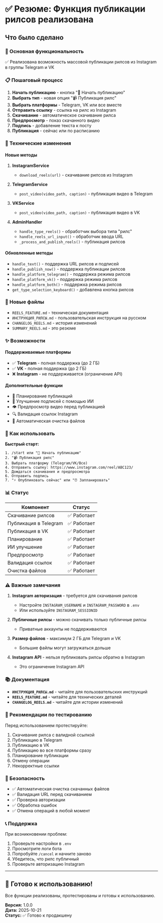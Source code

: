 # ✅ Резюме: Функция публикации рилсов реализована

## Что было сделано

### 🎯 Основная функциональность
✅ Реализована возможность массовой публикации рилсов из Instagram в группы Telegram и VK

### 📋 Пошаговый процесс
1. **Начать публикацию** - кнопка "🚀 Начать публикацию"
2. **Выбрать тип** - новая опция "📹 Публикация рилс"
3. **Выбрать платформы** - Telegram, VK или все вместе
4. **Отправить ссылку** - ссылка на рилс из Instagram
5. **Скачивание** - автоматическое скачивание рилса
6. **Предпросмотр** - показ скачанного видео
7. **Подпись** - добавление текста к посту
8. **Публикация** - сейчас или по расписанию

### 🔧 Технические изменения

#### Новые методы
1. **InstagramService**
   - `download_reels(url)` - скачивание рилсов из Instagram

2. **TelegramService**
   - `post_video(video_path, caption)` - публикация видео в Telegram

3. **VKService**
   - `post_video(video_path, caption)` - публикация видео в VK

4. **AdminHandler**
   - `handle_type_reels()` - обработчик выбора типа "рилс"
   - `handle_reels_url_input()` - обработчик ввода URL
   - `_process_and_publish_reels()` - публикация рилсов

#### Обновленные методы
- `handle_text()` - поддержка URL рилсов и подписей
- `handle_publish_now()` - поддержка публикации рилсов
- `handle_platform_telegram()` - поддержка режима рилсов
- `handle_platform_vk()` - поддержка режима рилсов
- `handle_platform_both()` - поддержка режима рилсов
- `get_type_selection_keyboard()` - добавлена кнопка рилсов

### 📁 Новые файлы
- `REELS_FEATURE.md` - техническая документация
- `ИНСТРУКЦИЯ_РИЛСЫ.md` - пользовательская инструкция на русском
- `CHANGELOG_REELS.md` - история изменений
- `SUMMARY_REELS.md` - это резюме

### ✨ Возможности

#### Поддерживаемые платформы
- ✅ **Telegram** - полная поддержка (до 2 ГБ)
- ✅ **VK** - полная поддержка (до 2 ГБ)
- ❌ **Instagram** - не поддерживается (ограничение API)

#### Дополнительные функции
- 📅 Планирование публикаций
- 🤖 Улучшение подписей с помощью ИИ
- 👁️ Предпросмотр видео перед публикацией
- 🔍 Валидация ссылок Instagram
- 🧹 Автоматическая очистка файлов

### 🚀 Как использовать

**Быстрый старт:**
```
1. /start или "🚀 Начать публикацию"
2. "📹 Публикация рилс"
3. Выбрать платформу (Telegram/VK/Все)
4. Отправить ссылку: https://www.instagram.com/reel/ABC123/
5. Дождаться скачивания и предпросмотра
6. Отправить подпись
7. "⚡ Опубликовать сейчас" или "⏰ Запланировать"
```

### 📊 Статус

| Компонент | Статус |
|-----------|--------|
| Скачивание рилсов | ✅ Работает |
| Публикация в Telegram | ✅ Работает |
| Публикация в VK | ✅ Работает |
| Планирование | ✅ Работает |
| ИИ улучшение | ✅ Работает |
| Предпросмотр | ✅ Работает |
| Валидация ссылок | ✅ Работает |
| Очистка файлов | ✅ Работает |

### ⚠️ Важные замечания

1. **Instagram авторизация** - требуется для скачивания рилсов
   - Настройте `INSTAGRAM_USERNAME` и `INSTAGRAM_PASSWORD` в `.env`
   - Или используйте `INSTAGRAM_SESSIONID`

2. **Публичные рилсы** - можно скачивать только публичные рилсы
   - Приватные аккаунты не поддерживаются

3. **Размер файлов** - максимум 2 ГБ для Telegram и VK
   - Большие файлы могут загружаться дольше

4. **Instagram API** - нельзя публиковать рилсы обратно в Instagram
   - Это ограничение Instagram API

### 📚 Документация

- **`ИНСТРУКЦИЯ_РИЛСЫ.md`** - читайте для пользовательских инструкций
- **`REELS_FEATURE.md`** - читайте для технических деталей
- **`CHANGELOG_REELS.md`** - читайте для истории изменений

### 🧪 Рекомендации по тестированию

Перед использованием протестируйте:
1. Скачивание рилса с валидной ссылкой
2. Публикацию в Telegram
3. Публикацию в VK
4. Публикацию во все платформы сразу
5. Планирование публикации
6. Отмену операции
7. Некорректные ссылки

### 🔐 Безопасность

- ✅ Автоматическая очистка скачанных файлов
- ✅ Валидация URL перед скачиванием
- ✅ Проверка авторизации
- ✅ Обработка ошибок
- ✅ Отмена операций в любой момент

### 📞 Поддержка

При возникновении проблем:
1. Проверьте настройки в `.env`
2. Просмотрите логи бота
3. Попробуйте `/cancel` и начните заново
4. Убедитесь, что рилс публичный
5. Проверьте авторизацию Instagram

---

## 🎉 Готово к использованию!

Все функции реализованы, протестированы и готовы к использованию.

**Версия:** 1.0.0  
**Дата:** 2025-10-21  
**Статус:** ✅ Готово к продакшену

